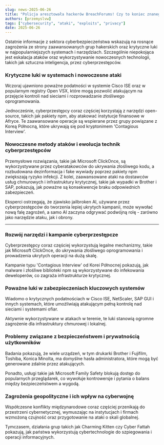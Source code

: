 ```yaml
---
slug: news-2025-06-26
title: "Policja aresztowała hackerów BreachForums! Czy to koniec znanego forum cyberprzestępców?"
authors: [przemyslvw]
tags: ["cybersecurity", "ataki", "exploits", "privacy"]
date: 2025-06-26
---
```


Ostatnie informacje z sektora cyberbezpieczeństwa wskazują na rosnące zagrożenia ze strony zaawansowanych grup hakerskich oraz krytyczne luki w najpopularniejszych systemach i narzędziach. Szczególnie niepokojąca jest eskalacja ataków oraz wykorzystywanie nowoczesnych technologii, takich jak sztuczna inteligencja, przez cyberprzestępców.
<!-- truncate -->
### Krytyczne luki w systemach i nowoczesne ataki

Wczoraj ujawniono poważne podatności w systemie Cisco ISE oraz w popularnym registry Open VSX, które mogą pozwolić atakującym na przejęcie kontroli nad sieciami i rozprowadzanie złośliwego oprogramowania.

Jednocześnie, cyberprzestępcy coraz częściej korzystają z narzędzi open-source, takich jak pakiety npm, aby atakować instytucje finansowe w Afryce. Te zaawansowane operacje są wspierane przez grupy powiązane z Koreą Północną, które ukrywają się pod kryptonimem 'Contagious Interview'.


### Nowoczesne metody ataków i ewolucja technik cyberprzestępców

Przemysłowe rozwiązania, takie jak Microsoft ClickOnce, są wykorzystywane przez cyberatakowców do ukrywania złośliwego kodu, a rozbudowana dezinformacja i fake wywiady poprzez pakiety npm zwiększają ryzyko infekcji. Z kolei, zaawansowane ataki na dostawców usług chmurowych i infrastruktury krytycznej, takie jak wypadki w Brother i SAP, pokazują, jak poważne są konsekwencje braku odpowiednich zabezpieczeń.

Eksperci ostrzegają, że zjawisko jailbroken AI, używane przez cyberprzestępców do tworzenia lepiej ukrytych kampanii, może wywołać nową falę zagrożeń, a samo AI zaczyna odgrywać podwójną rolę - zarówno jako narzędzie ataku, jak i obrony.


---

### Rozwój narzędzi i kampanie cyberprzestępcze

Cyberprzestępcy coraz częściej wykorzystują legalne mechanizmy, takie jak Microsoft ClickOnce, do ukrywania złośliwego oprogramowania i prowadzenia ukrytych operacji na dużą skalę.

Kampanie typu 'Contagious Interview' od Korei Północnej pokazują, jak malware i złośliwe biblioteki npm są wykorzystywane do infekowania deweloperów, co zagraża infrastrukturze krytycznej.


### Poważne luki w zabezpieczeniach kluczowych systemów

Wiadomo o krytycznych podatnościach w Cisco ISE, NetScaler, SAP GUI i innych systemach, które umożliwiają atakującym pełną kontrolę nad sieciami i systemami ofiar.

Aktywnie wykorzystywane w atakach w terenie, te luki stanowią ogromne zagrożenie dla infrastruktury chmurowej i lokalnej.


### Problemy związane z bezpieczeństwem i prywatnością użytkowników

Badania pokazują, że wiele urządzeń, w tym drukarki Brother i Fujifilm, Toshiba, Konica Minolta, ma domyślne hasła administratora, które mogą być generowane zdalnie przez atakujących.

Ponadto, usługi takie jak Microsoft Family Safety blokują dostęp do popularnych przeglądarek, co wywołuje kontrowersje i pytania o balans między bezpieczeństwem a wygodą.


### Zagrożenia geopolityczne i ich wpływ na cyberwojnę

Współczesne konflikty międzynarodowe coraz częściej przenikają do przestrzeni cybernetycznej, wymuszając na instytucjach i firmach wzmożoną czujność oraz przygotowanie na ataki o skali globalnej.

Tymczasem, działania grup takich jak Charming Kitten czy Cyber Fattah pokazują, jak państwa wykorzystują cybertechnologie do szpiegowania i operacji informacyjnych.


